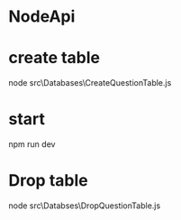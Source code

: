 # NodeApi
# create table 
node src\Databases\CreateQuestionTable.js
# start
npm run dev
# Drop table
node src\Databses\DropQuestionTable.js
